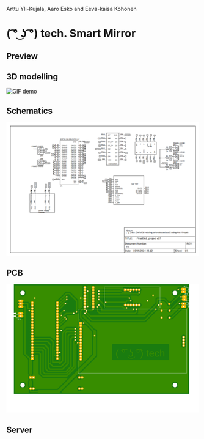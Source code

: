 Arttu Yli-Kujala, Aaro Esko and Eeva-kaisa Kohonen
# ( ͡° ͜ʖ ͡°) tech. Smart Mirror

## Preview

## 3D modelling
![GIF demo](3Dmodel/videos/1.gif)

## Schematics

![GIF demo](Schematics_and_PCB/Shematics/Schematics.png)

## PCB

![GIF demo](Schematics_and_PCB/PCB_layout/Topside.png)

## Server
